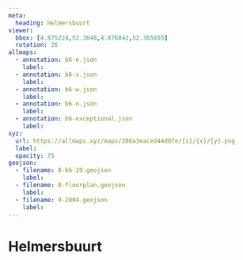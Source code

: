```yaml
---
meta:
  heading: Helmersbuurt
viewer:
  bbox: [4.875224,52.3648,4.876842,52.365655]
  rotation: 26
allmaps:
  - annotation: b6-e.json
    label:
  - annotation: b6-s.json
    label:
  - annotation: b6-w.json
    label:
  - annotation: b6-n.json
    label:
  - annotation: b6-exceptional.json
    label:
xyz:
  url: https://allmaps.xyz/maps/386a3eaced44d8fe/{z}/{x}/{y}.png
  label:
  opacity: 75
geojson: 
  - filename: 8-b6-19.geojson
    label: 
  - filename: 8-floorplan.geojson
    label: 
  - filename: 9-2004.geojson
    label: 
---
```

# Helmersbuurt